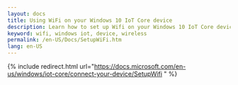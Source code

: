 ```yaml
---
layout: docs
title: Using WiFi on your Windows 10 IoT Core device
description: Learn how to set up Wifi on your Windows 10 IoT Core device
keyword: wifi, windows iot, device, wireless
permalink: /en-US/Docs/SetupWiFi.htm
lang: en-US
---
```

{% include redirect.html url="https://docs.microsoft.com/en-us/windows/iot-core/connect-your-device/SetupWifi " %}
